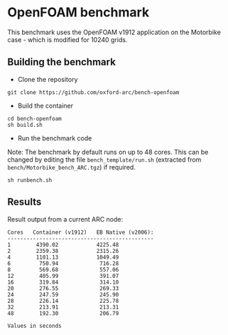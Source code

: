 # OpenFOAM benchmark

This benchmark uses the OpenFOAM v1912 application on the Motorbike case - which is modified for 10240 grids.

## Building the benchmark

- Clone the repository

```
git clone https://github.com/oxford-arc/bench-openfoam
```

- Build the container

```
cd bench-openfoam
sh build.sh
```

- Run the benchmark code

Note: The benchmark by default runs on up to 48 cores. This can be changed by editing the file ```bench_template/run.sh``` (extracted from ```bench/Motorbike_bench_ARC.tgz```) if required.

```
sh runbench.sh
```

## Results

Result output from a current ARC node:

```
Cores   Container (v1912)   EB Native (v2006):
----------------------------------------------
1        4390.02            4225.48
2        2359.38            2315.26
4        1101.13            1049.49
6         750.94             716.28
8         569.68             557.06
12        405.99             391.07
16        319.84             314.10
20        276.55             269.33
24        247.59             245.90         
28        226.14             225.78  
32        213.91             213.31        
48        192.30             206.79

Values in seconds
```





